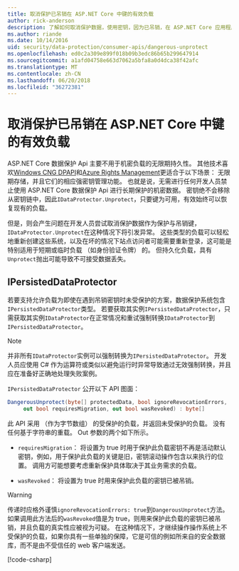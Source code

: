 ```yaml
---
title: 取消保护已吊销在 ASP.NET Core 中键的有效负载
author: rick-anderson
description: 了解如何取消保护数据，使用密钥，因为已吊销，在 ASP.NET Core 应用程序保护。
ms.author: riande
ms.date: 10/14/2016
uid: security/data-protection/consumer-apis/dangerous-unprotect
ms.openlocfilehash: ed0c2a309e899f018b09b3edc86b65b299647914
ms.sourcegitcommit: a1afd04758e663d7062a5bfa8a0d4dca38f42afc
ms.translationtype: MT
ms.contentlocale: zh-CN
ms.lasthandoff: 06/20/2018
ms.locfileid: "36272381"
---
```

# <a name="unprotect-payloads-whose-keys-have-been-revoked-in-aspnet-core"></a>取消保护已吊销在 ASP.NET Core 中键的有效负载


<a name="data-protection-consumer-apis-dangerous-unprotect"></a>

ASP.NET Core 数据保护 Api 主要不用于机密负载的无限期持久性。 其他技术喜欢[Windows CNG DPAPI](https://msdn.microsoft.com/library/windows/desktop/hh706794%28v=vs.85%29.aspx)和[Azure Rights Management](https://docs.microsoft.com/rights-management/)更适合于以下场景： 无限期存储，并且它们的相应强密钥管理功能。 也就是说，无需进行任何开发人员禁止使用 ASP.NET Core 数据保护 Api 进行长期保护的机密数据。 密钥绝不会移除从密钥链中，因此`IDataProtector.Unprotect`，只要键为可用，有效始终可以恢复现有的负载。

但是，则会产生问题在开发人员尝试取消保护数据作为保护与吊销键，`IDataProtector.Unprotect`在这种情况下将引发异常。 这些类型的负载可以轻松地重新创建这些系统，以及在坏的情况下站点访问者可能需要重新登录，这可能是特别适用于短期或临时负载 （如身份验证令牌） 的。 但持久化负载，具有`Unprotect`抛出可能导致不可接受数据丢失。

## <a name="ipersisteddataprotector"></a>IPersistedDataProtector

若要支持允许负载为即使在遇到吊销密钥时未受保护的方案，数据保护系统包含`IPersistedDataProtector`类型。 若要获取其实例`IPersistedDataProtector`，只需获取其实例`IDataProtector`在正常情况和重试强制转换`IDataProtector`到`IPersistedDataProtector`。

> [!NOTE]
> 并非所有`IDataProtector`实例可以强制转换为`IPersistedDataProtector`。 开发人员应使用 C# 作为运算符或类似以避免运行时异常导致通过无效强制转换，并且应在准备好正确地处理失败案例。

`IPersistedDataProtector` 公开以下 API 图面：

```csharp
DangerousUnprotect(byte[] protectedData, bool ignoreRevocationErrors,
     out bool requiresMigration, out bool wasRevoked) : byte[]
```

此 API 采用 （作为字节数组） 的受保护的负载，并返回未受保护的负载。 没有任何基于字符串的重载。 Out 参数的两个如下所示。

* `requiresMigration`： 将设置为 true 时用于保护此负载密钥不再是活动默认密钥，例如，用于保护此负载的关键是旧，密钥滚动操作包含以来执行的位置。 调用方可能想要考虑重新保护具体取决于其业务需求的负载。

* `wasRevoked`： 将设置为 true 时用来保护此负载的密钥已被吊销。

>[!WARNING]
> 传递时应格外谨慎`ignoreRevocationErrors: true`到`DangerousUnprotect`方法。 如果调用此方法后的`wasRevoked`值是为 true，则用来保护此负载的密钥已被吊销，并且负载的真实性应被视为可疑。 在这种情况下，才继续操作操作系统上不受保护的负载，如果你具有一些单独的保障，它是可信的例如所来自的安全数据库，而不是由不受信任的 web 客户端发送。

[!code-csharp[](dangerous-unprotect/samples/dangerous-unprotect.cs)]
